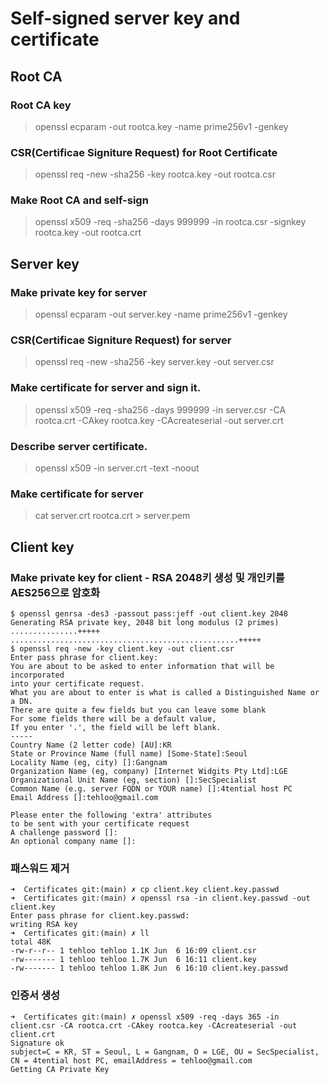 # Self-signed server key and certificate

## Root CA
### Root CA key
> openssl ecparam -out rootca.key -name prime256v1 -genkey

### CSR(Certificae Signiture Request) for Root Certificate
> openssl req -new -sha256 -key rootca.key -out rootca.csr

### Make Root CA and self-sign
> openssl x509 -req -sha256 -days 999999 -in rootca.csr -signkey rootca.key -out rootca.crt

## Server key
### Make private key for server
> openssl ecparam -out server.key -name prime256v1 -genkey

### CSR(Certificae Signiture Request) for server
> openssl req -new -sha256 -key server.key -out server.csr

### Make certificate for server and sign it.
> openssl x509 -req -sha256 -days 999999 -in server.csr -CA rootca.crt -CAkey rootca.key -CAcreateserial -out server.crt

### Describe server certificate.
> openssl x509 -in server.crt -text -noout

### Make certificate for server
> cat server.crt rootca.crt > server.pem

## Client key
### Make private key for client - RSA 2048키 생성 및 개인키를 AES256으로 암호화
```
$ openssl genrsa -des3 -passout pass:jeff -out client.key 2048
Generating RSA private key, 2048 bit long modulus (2 primes)
...............+++++
...................................................+++++
$ openssl req -new -key client.key -out client.csr
Enter pass phrase for client.key:
You are about to be asked to enter information that will be incorporated
into your certificate request.
What you are about to enter is what is called a Distinguished Name or a DN.
There are quite a few fields but you can leave some blank
For some fields there will be a default value,
If you enter '.', the field will be left blank.
-----
Country Name (2 letter code) [AU]:KR
State or Province Name (full name) [Some-State]:Seoul
Locality Name (eg, city) []:Gangnam
Organization Name (eg, company) [Internet Widgits Pty Ltd]:LGE
Organizational Unit Name (eg, section) []:SecSpecialist
Common Name (e.g. server FQDN or YOUR name) []:4tential host PC
Email Address []:tehloo@gmail.com

Please enter the following 'extra' attributes
to be sent with your certificate request
A challenge password []:
An optional company name []:

```
### 패스워드 제거
```
➜  Certificates git:(main) ✗ cp client.key client.key.passwd
➜  Certificates git:(main) ✗ openssl rsa -in client.key.passwd -out client.key
Enter pass phrase for client.key.passwd:
writing RSA key
➜  Certificates git:(main) ✗ ll
total 48K
-rw-r--r-- 1 tehloo tehloo 1.1K Jun  6 16:09 client.csr
-rw------- 1 tehloo tehloo 1.7K Jun  6 16:11 client.key
-rw------- 1 tehloo tehloo 1.8K Jun  6 16:10 client.key.passwd
```
### 인증서 생성
```
➜  Certificates git:(main) ✗ openssl x509 -req -days 365 -in client.csr -CA rootca.crt -CAkey rootca.key -CAcreateserial -out client.crt
Signature ok
subject=C = KR, ST = Seoul, L = Gangnam, O = LGE, OU = SecSpecialist, CN = 4tential host PC, emailAddress = tehloo@gmail.com
Getting CA Private Key
```
